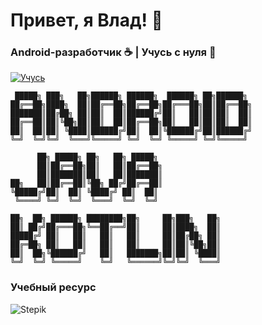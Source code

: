 # Привет, я Влад! 👋  
### Android-разработчик ☕ | Учусь с нуля 🚀  

[![Учусь](https://img.shields.io/badge/Статус-Активно%20изучаю-blue)](https://github.com/vsamura)

```
 █████╗ ███╗   ██╗██████╗ ██████╗  ██████╗ ██╗██████╗
██╔══██╗████╗  ██║██╔══██╗██╔══██╗██╔═══██╗██║██╔══██╗
███████║██╔██╗ ██║██║  ██║██████╔╝██║   ██║██║██║  ██║
██╔══██║██║╚██╗██║██║  ██║██╔══██╗██║   ██║██║██║  ██║
██║  ██║██║ ╚████║██████╔╝██║  ██║╚██████╔╝██║██████╔╝
╚═╝  ╚═╝╚═╝  ╚═══╝╚═════╝ ╚═╝  ╚═╝ ╚═════╝ ╚═╝╚═════╝

      ██╗ █████╗ ██╗   ██╗ █████╗
      ██║██╔══██╗██║   ██║██╔══██╗
      ██║███████║██║   ██║███████║
██╗   ██║██╔══██║╚██╗ ██╔╝██╔══██║
╚█████╔╝██║  ██║ ╚████╔╝ ██║  ██║
 ╚════╝ ╚═╝  ╚═╝  ╚═══╝  ╚═╝  ╚═╝

██╗  ██╗ ██████╗ ████████╗██╗     ██╗███╗   ██╗
██║ ██╔╝██╔═══██╗╚══██╔══╝██║     ██║████╗  ██║
█████╔╝ ██║   ██║   ██║   ██║     ██║██╔██╗ ██║
██╔═██╗ ██║   ██║   ██║   ██║     ██║██║╚██╗██║
██║  ██╗╚██████╔╝   ██║   ███████╗██║██║ ╚████║
╚═╝  ╚═╝ ╚═════╝    ╚═╝   ╚══════╝╚═╝╚═╝  ╚═══╝
```

### Учебный ресурс
![Stepik](https://img.shields.io/badge/-Stepik-1E74FF?logo=stepik&logoColor=white)


